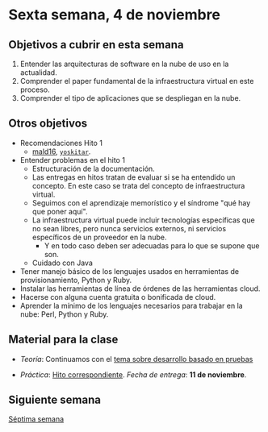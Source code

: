 # Sexta semana, 4 de noviembre


## Objetivos a cubrir en esta semana

1. Entender las arquitecturas de software en la nube de uso en la
   actualidad.
3. Comprender el paper fundamental de la infraestructura virtual en
   este proceso.
1. Comprender el tipo de aplicaciones que se despliegan en la nube.

## Otros objetivos
* Recomendaciones Hito 1
  * [mald16](https://github.com/ibe16/CC-19-20-Proyecto), [`yoskitar`](https://github.com/yoskitar/Cloud-Computing-CC).
* Entender problemas en el hito 1
  * Estructuración de la documentación.
  * Las entregas en hitos tratan de evaluar si se ha entendido un
    concepto. En este caso se trata del concepto de infraestructura virtual.
  * Seguimos con el aprendizaje memorístico y el síndrome "qué hay que poner aquí".
  * La infraestructura virtual puede incluir tecnologías específicas
    que no sean libres, pero nunca servicios externos, ni servicios
    específicos de un proveedor en la nube.
    * Y en todo caso deben ser adecuadas para lo que se supone que son.
  * Cuidado con Java
* Tener manejo básico de los lenguajes usados en herramientas de
  provisionamiento, Python y Ruby.
* Instalar las herramientas de línea de órdenes de las herramientas cloud.
* Hacerse con alguna cuenta gratuita o bonificada de cloud.
* Aprender la mínimo de los lenguajes necesarios para trabajar en la
  nube: Perl, Python y Ruby.

## Material para la clase

* *Teoría*: Continuamos con el [tema sobre desarrollo basado en pruebas](https://jj.github.io/CC/documentos/temas/Desarrollo_basado_en_pruebas.md)
  
* *Práctica*:
  [Hito correspondiente](https://jj.github.io/CC/documentos/proyecto/2.CI). *Fecha
  de entrega*: **11 de noviembre**.
  
## Siguiente semana

[Séptima semana](07-semana.md)

